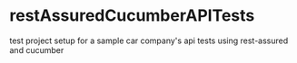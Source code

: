 # restAssuredCucumberAPITests
test project setup for a sample car company's api tests using rest-assured and cucumber
